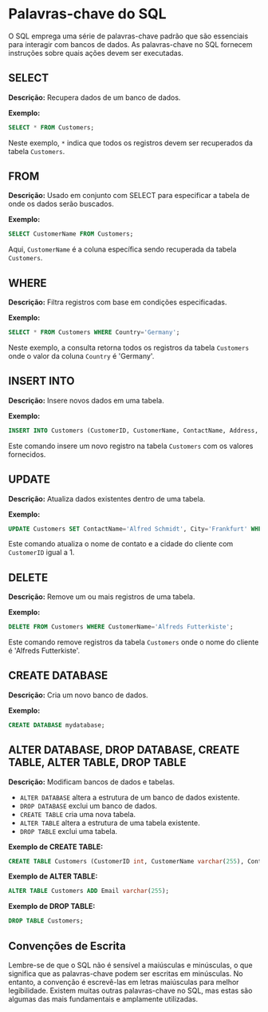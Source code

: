 # Palavras-chave do SQL

O SQL emprega uma série de palavras-chave padrão que são essenciais para interagir com bancos de dados. As palavras-chave no SQL fornecem instruções sobre quais ações devem ser executadas.


## SELECT

**Descrição:** Recupera dados de um banco de dados.

**Exemplo:** 
```sql
SELECT * FROM Customers;
```
Neste exemplo, `*` indica que todos os registros devem ser recuperados da tabela `Customers`.

## FROM

**Descrição:** Usado em conjunto com SELECT para especificar a tabela de onde os dados serão buscados.

**Exemplo:** 
```sql
SELECT CustomerName FROM Customers;
```
Aqui, `CustomerName` é a coluna específica sendo recuperada da tabela `Customers`.

## WHERE

**Descrição:** Filtra registros com base em condições especificadas.

**Exemplo:** 
```sql
SELECT * FROM Customers WHERE Country='Germany';
```
Neste exemplo, a consulta retorna todos os registros da tabela `Customers` onde o valor da coluna `Country` é 'Germany'.

## INSERT INTO

**Descrição:** Insere novos dados em uma tabela.

**Exemplo:** 
```sql
INSERT INTO Customers (CustomerID, CustomerName, ContactName, Address, City, PostalCode, Country) VALUES ('Cardinal','Tom B. Erichsen','Skagen 21','Stavanger','4006','Norway');
```
Este comando insere um novo registro na tabela `Customers` com os valores fornecidos.

## UPDATE

**Descrição:** Atualiza dados existentes dentro de uma tabela.

**Exemplo:** 
```sql
UPDATE Customers SET ContactName='Alfred Schmidt', City='Frankfurt' WHERE CustomerID=1;
```
Este comando atualiza o nome de contato e a cidade do cliente com `CustomerID` igual a 1.

## DELETE

**Descrição:** Remove um ou mais registros de uma tabela.

**Exemplo:** 
```sql
DELETE FROM Customers WHERE CustomerName='Alfreds Futterkiste';
```
Este comando remove registros da tabela `Customers` onde o nome do cliente é 'Alfreds Futterkiste'.

## CREATE DATABASE

**Descrição:** Cria um novo banco de dados.

**Exemplo:** 
```sql
CREATE DATABASE mydatabase;
```

## ALTER DATABASE, DROP DATABASE, CREATE TABLE, ALTER TABLE, DROP TABLE

**Descrição:** Modificam bancos de dados e tabelas. 
- `ALTER DATABASE` altera a estrutura de um banco de dados existente. 
- `DROP DATABASE` exclui um banco de dados. 
- `CREATE TABLE` cria uma nova tabela. 
- `ALTER TABLE` altera a estrutura de uma tabela existente. 
- `DROP TABLE` exclui uma tabela.

**Exemplo de CREATE TABLE:** 
```sql
CREATE TABLE Customers (CustomerID int, CustomerName varchar(255), ContactName varchar(255), Address varchar(255), City varchar(255), PostalCode varchar(255), Country varchar(255));
```

**Exemplo de ALTER TABLE:** 
```sql
ALTER TABLE Customers ADD Email varchar(255);
```

**Exemplo de DROP TABLE:** 
```sql
DROP TABLE Customers;
```

## Convenções de Escrita

Lembre-se de que o SQL não é sensível a maiúsculas e minúsculas, o que significa que as palavras-chave podem ser escritas em minúsculas. No entanto, a convenção é escrevê-las em letras maiúsculas para melhor legibilidade. Existem muitas outras palavras-chave no SQL, mas estas são algumas das mais fundamentais e amplamente utilizadas.